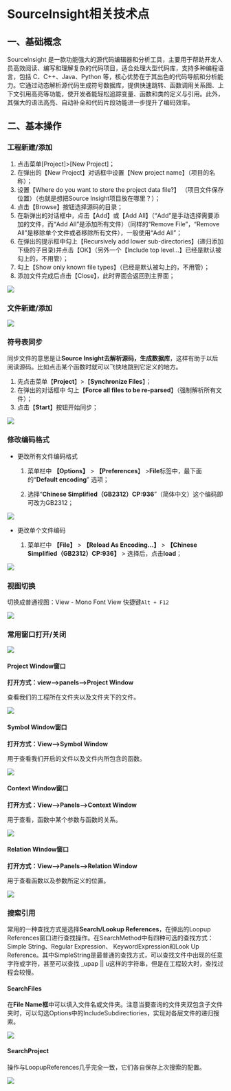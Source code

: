 # SourceInsight相关技术点

## 一、基础概念

SourceInsight 是一款功能强大的源代码编辑器和分析工具，主要用于帮助开发人员高效阅读、编写和理解复杂的代码项目，适合处理大型代码库，支持多种编程语言，包括 C、C++、Java、Python 等，核心优势在于其出色的代码导航和分析能力。它通过动态解析源代码生成符号数据库，提供快速跳转、函数调用关系图、上下文引用高亮等功能，使开发者能轻松追踪变量、函数和类的定义与引用。此外，其强大的语法高亮、自动补全和代码片段功能进一步提升了编码效率。

## 二、基本操作

### **工程新建/添加**

1. 点击菜单[Project]>[New Project]；
1. 在弹出的【New Project】对话框中设置【New project name】（项目的名称）；
1. 设置【Where do you want to store the project data file?】 （项目文件保存位置）（也就是想把Source Insight项目放在哪里？）；
1. 点击【Browse】按钮选择源码的目录；
1. 在新弹出的对话框中，点击【Add】或【Add All】（“Add”是手动选择需要添加的文件，而“Add All”是添加所有文件）（同样的“Remove File”，“Remove All”是移除单个文件或者移除所有文件），一般使用“Add All”；
1. 在弹出的提示框中勾上【Recursively add lower sub-directories】(递归添加下级的子目录)并点击【OK】（另外一个【Include top level…】已经是默认被勾上的，不用管）；
1. 勾上【Show only known file types】（已经是默认被勾上的，不用管）；
1. 添加文件完成后点击【Close】，此时界面会返回到主界面；

![](./SourceInsight.assets/%E6%96%B0%E5%BB%BA%E5%B7%A5%E7%A8%8B.png)

### **文件新建/添加**

![](./SourceInsight.assets/%E7%BB%BC%E5%90%88.png)

### **符号表同步**

同步文件的意思是让**Source Insight去解析源码，生成数据库**，这样有助于以后阅读源码。比如点击某个函数时就可以飞快地跳到它定义的地方。

1. 先点击菜单【**Project**】>【**Synchronize Files**】；
2. 在弹出的对话框中 勾上【**Force all files to be re-parsed**】（强制解析所有文件）；
3. 点击【**Start**】按钮开始同步；

![](./SourceInsight.assets/%E5%90%8C%E6%AD%A5.png)

### **修改编码格式**

* 更改所有文件编码格式

  1. 菜单栏中 **【Options】** > **【Preferences**】 >**File**标签中，最下面的“**Default encod­ing**” 选项；

  2. 选择“**Chinese Simplified（GB2312）CP:936**”（简体中文）这个编码即可改为GB2312；

![](./SourceInsight.assets/%E7%BC%96%E7%A0%81%E6%A0%BC%E5%BC%8F%E4%BF%AE%E6%94%B9.png)

* 更改单个文件编码

  1. 菜单栏中 **【File】** > **【Reload As Encoding…】** > **【Chinese Simplified（GB2312）CP:936】** > 选择后，点击**load**；

![](./SourceInsight.assets/%E5%8D%95%E4%B8%AA%E6%96%87%E4%BB%B6%E7%BC%96%E7%A0%81%E4%BF%AE%E6%94%B9.png)

### **视图切换**

切换成普通视图：View - Mono Font View 快捷键`Alt + F12` 

![](./SourceInsight.assets/%E8%A7%86%E5%9B%BE%E5%88%87%E6%8D%A2.png)

### **常用窗口打开/关闭**

![](./SourceInsight.assets/%E5%B8%B8%E7%94%A8%E7%AA%97%E5%8F%A3%E4%BB%8B%E7%BB%8D.png)

#### **Project Window**窗口

**打开方式：view——>panels——>Project Window**

查看我们的工程所在文件夹以及文件夹下的文件。

![](./SourceInsight.assets/project%E7%AA%97%E5%8F%A3.png)

#### **Symbol Window**窗口

**打开方式：View——>Symbol Window**

用于查看我们开启的文件以及文件内所包含的函数。

![](./SourceInsight.assets/symbol%E7%AA%97%E5%8F%A3.png)

#### **Context Window**窗口

**打开方式：View——>Panels——>Context Window**

用于查看，函数中某个参数与函数的关系。

![](./SourceInsight.assets/contxt%E7%AA%97%E5%8F%A3.png)

#### **Relation Window**窗口

**打开方式：View——>Panels——>Relation Window**

用于查看函数以及参数所定义的位置。

![](./SourceInsight.assets/relation%E7%AA%97%E5%8F%A3.png)

### **搜索引用**

常用的一种查找方式是选择**Search/Lookup References**，在弹出的Loopup References窗口进行查找操作。在SearchMethod中有四种可选的查找方式：Simple String、Regular Expression、 KeywordExpression和Look Up Reference。其中SimpleString是最普通的查找方式，可以查找文件中出现的任意字符或字符，甚至可以查找 _upap || u这样的字符串，但是在工程较大时，查找过程会较慢。

#### SearchFiles

在**File Name框**中可以填入文件名或文件夹。注意当要查询的文件夹双包含子文件夹时，可以勾选Options中的IncludeSubdirectiories，实现对各层文件的递归搜索。

![](./SourceInsight.assets/Files.png)

#### **SearchProject**

操作与LoopupReferences几乎完全一致，它们各自保存上次搜索的配置。

![](./SourceInsight.assets/pro.png)
